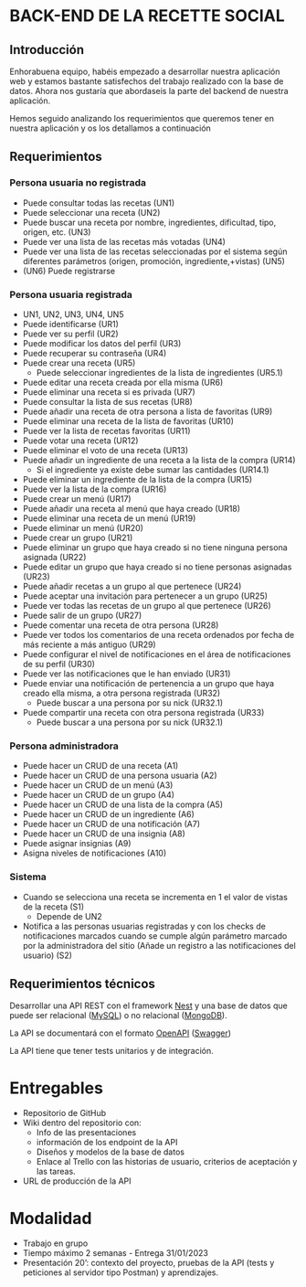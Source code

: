 # BACK-END DE LA RECETTE SOCIAL

## Introducción

Enhorabuena equipo, habéis empezado a desarrollar nuestra aplicación web y estamos bastante satisfechos del trabajo realizado con la base de datos. Ahora nos gustaría que abordaseis la parte del backend de nuestra aplicación. 

Hemos seguido analizando los requerimientos que queremos tener en nuestra aplicación y os los detallamos a continuación

## Requerimientos

### Persona usuaria no registrada

- Puede consultar todas las recetas (UN1)
- Puede seleccionar una receta (UN2)
- Puede buscar una receta por nombre, ingredientes, dificultad, tipo, origen, etc. (UN3)
- Puede ver una lista de las recetas más votadas (UN4)
- Puede ver una lista de las recetas seleccionadas por el sistema según diferentes parámetros (origen, promoción, ingrediente,+vistas) (UN5)
- (UN6) Puede registrarse

### Persona usuaria registrada

- UN1, UN2, UN3, UN4, UN5
- Puede identificarse (UR1)
- Puede ver su perfil (UR2)
- Puede modificar los datos del perfil (UR3)
- Puede recuperar su contraseña (UR4)
- Puede crear una receta (UR5)
    - Puede seleccionar ingredientes de la lista de ingredientes (UR5.1)
- Puede editar una receta creada por ella misma (UR6)
- Puede eliminar una receta si es privada (UR7)
- Puede consultar la lista de sus recetas (UR8)
- Puede añadir una receta de otra persona a lista de favoritas (UR9)
- Puede eliminar una receta de la lista de favoritas (UR10)
- Puede ver la lista de recetas favoritas (UR11)
- Puede votar una receta (UR12)
- Puede eliminar el voto de una receta (UR13)
- Puede añadir un ingrediente de una receta a la lista de la compra (UR14)
    - Si el ingrediente ya existe debe sumar las cantidades (UR14.1)
- Puede eliminar un ingrediente de la lista de la compra (UR15)
- Puede ver la lista de la compra (UR16)
- Puede crear un menú (UR17)
- Puede añadir una receta al menú que haya creado (UR18)
- Puede eliminar una receta de un menú (UR19)
- Puede eliminar un menú (UR20)
- Puede crear un grupo (UR21)
- Puede eliminar un grupo que haya creado si no tiene ninguna persona asignada (UR22)
- Puede editar un grupo que haya creado si no tiene personas asignadas (UR23)
- Puede añadir recetas a un grupo al que pertenece (UR24)
- Puede aceptar una invitación para pertenecer a un grupo (UR25)
- Puede ver todas las recetas de un grupo al que pertenece (UR26)
- Puede salir de un grupo (UR27)
- Puede comentar una receta de otra persona (UR28)
- Puede ver todos los comentarios de una receta ordenados por fecha de más reciente a más antiguo (UR29)
- Puede configurar el nivel de notificaciones en el área de notificaciones de su perfil (UR30)
- Puede ver las notificaciones que le han enviado (UR31)
- Puede enviar una notificación de pertenencia a un grupo que haya creado ella misma, a otra persona registrada (UR32)
    - Puede buscar a una persona por su nick (UR32.1)
- Puede compartir una receta con otra persona registrada (UR33)
    - Puede buscar a una persona por su nick (UR32.1)

### Persona administradora

- Puede hacer un CRUD de una receta (A1)
- Puede hacer un CRUD de una persona usuaria (A2)
- Puede hacer un CRUD de un menú (A3)
- Puede hacer un CRUD de un grupo (A4)
- Puede hacer un CRUD de una lista de la compra (A5)
- Puede hacer un  CRUD de un ingrediente (A6)
- Puede hacer un CRUD de una notificación (A7)
- Puede hacer un CRUD de una insignia (A8)
- Puede asignar insignias (A9)
- Asigna niveles de notificaciones (A10)

### Sistema

- Cuando se selecciona una receta se incrementa en 1 el valor de vistas de la receta (S1)
    - Depende de UN2
- Notifica a las personas usuarias registradas y con los checks de notificaciones marcados cuando se cumple algún parámetro marcado por la administradora del sitio (Añade un registro a las notificaciones del usuario) (S2)

## Requerimientos técnicos

 Desarrollar una API REST con el framework [Nest](https://docs.nestjs.com/first-steps) y una base de datos que puede ser relacional ([MySQL](https://dev.mysql.com/doc/mysql-getting-started/en/)) o no relacional ([MongoDB](https://docs.mongodb.com/manual/tutorial/getting-started/)). 

La API se documentará con el formato [OpenAPI](https://www.openapis.org/) ([Swagger](https://swagger.io/tools/open-source/getting-started/))

La API tiene que tener tests unitarios y de integración.

# Entregables

- Repositorio de GitHub
- Wiki dentro del repositorio con:
    - Info de las presentaciones
    - información de los endpoint de la API
    - Diseños y modelos de la base de datos
    - Enlace al Trello con las historias de usuario, criterios de aceptación y las tareas.
- URL de producción de la API

# Modalidad

- Trabajo en grupo
- Tiempo máximo 2 semanas - Entrega 31/01/2023
- Presentación 20’: contexto del proyecto, pruebas de la API (tests y peticiones al servidor tipo Postman) y aprendizajes.